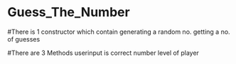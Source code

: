 # Guess_The_Number

#There is 1 constructor which contain 
generating a random no.
getting a no. of guesses

#There are 3 Methods
userinput
is correct number
level of player
